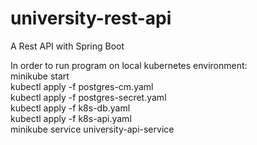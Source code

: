 # university-rest-api
A Rest API with Spring Boot


In order to run program on local kubernetes environment:  
    minikube start  
    kubectl apply -f postgres-cm.yaml  
    kubectl apply -f postgres-secret.yaml  
    kubectl apply -f k8s-db.yaml  
    kubectl apply -f k8s-api.yaml  
    minikube service university-api-service  

